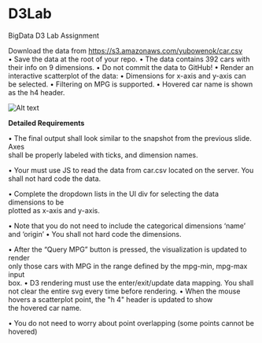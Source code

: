 # D3Lab
BigData  D3 Lab Assignment

Download	the	data	from https://s3.amazonaws.com/yubowenok/car.csv   
• Save	the	data	at	the	root	of	your	repo. 
• The	data	contains	392	cars	with	their	info	on	9	dimensions.
• Do	not	commit	the	data	to	GitHub!
• Render	an	interactive	scatterplot	of	the	data:
• Dimensions	 for	x-axis	and	y-axis	can	be	selected.
• Filtering	 on	MPG	is	supported.
• Hovered	car	name	is	shown	as	the	h4	header.

![Alt text](https://dl.dropboxusercontent.com/u/98842501/D3ScreenShot.JPG "Graph ScreenShot")

<b>Detailed	Requirements</b>

• The	final	output	 shall	look	similar	to	the	snapshot	 from	the	previous	 slide.	Axes	
shall	be	properly	labeled	with	ticks,	and	dimension	 names.

• Your	must	use	JS	to	read	the	data	from	 car.csv located	on	the	server.	You	shall	not	
hard	code	the	data.

• Complete	the	dropdown	 lists	in	the	UI	div	for	selecting	the	data	dimensions	 to	be	
plotted	as	x-axis	and	y-axis.	

• Note	that	you	do	not	need	 to	include	 the	categorical	 dimensions	‘name’	and	‘origin’
• You	shall	 not	hard	code	the	dimensions.

• After	the	“Query	MPG”	button	is	pressed,	the	visualization	is	updated	to	render	
only	those	 cars	with	MPG	in	the	range	defined	 by	the	mpg-min,	mpg-max	input	
box.
• D3	rendering	 must	use	the	enter/exit/update	data	mapping.	You	shall	not	clear	the	
entire	svg every	time	before	rendering.
• When	the	mouse	hovers	a	scatterplot	point,	 the	"h 4"	header	is	updated	to	show	
the	hovered	car	name.

• You	do	not	need	to	worry	about	point	overlapping	 (some	points	cannot	be	hovered)
